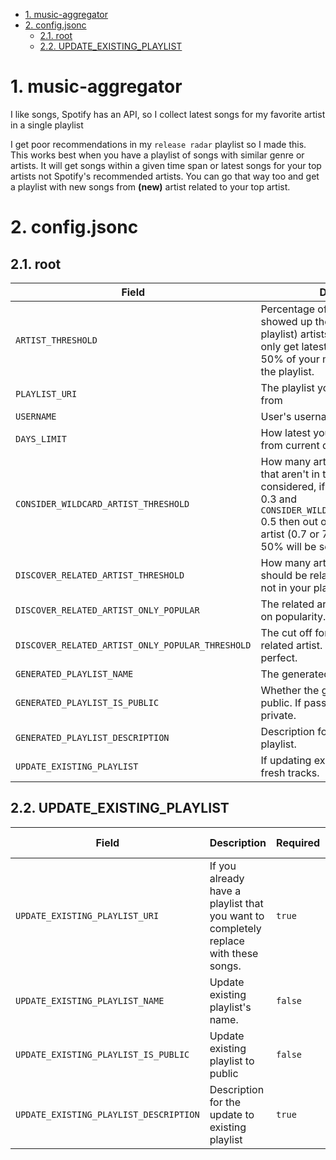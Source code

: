 - [1. music-aggregator](#1-music-aggregator)
- [2. config.jsonc](#2-configjsonc)
  - [2.1. root](#21-root)
  - [2.2. UPDATE_EXISTING_PLAYLIST](#22-update_existing_playlist)
# 1. music-aggregator
I like songs, Spotify has an API, so I collect latest songs for my favorite artist in a single playlist

I get poor recommendations in my `release radar` playlist so I made this. This works best when you have a playlist of songs with similar genre or artists. It will get songs within a given time span or latest songs for your top artists not Spotify's recommended artists. You can go that way too and get a playlist with new songs from **(new)** artist related to your top artist.

# 2. config.jsonc

## 2.1. root

| Field                                            | Description                                                                                                                                                                                                                                    | Required | Default | Accepted Range                                                                                                     | Type    |
| ------------------------------------------------ | ---------------------------------------------------------------------------------------------------------------------------------------------------------------------------------------------------------------------------------------------- | -------- | ------- | ------------------------------------------------------------------------------------------------------------------ | ------- |
| `ARTIST_THRESHOLD`                               | Percentage of your TOP (artists that showed up the most in the base playlist) artists to consider. 0.5 will only get latest songs of the TOP 50% of your most heard artists in the playlist.                                                   | `true`   | `-`     | `[0,1]`                                                                                                            | `float` |
| `PLAYLIST_URI`                                   | The playlist you are trying to build from                                                                                                                                                                                                      | `true`   | `-`     | [playlist_uri()](https://community.spotify.com/t5/Spotify-Answers/What-s-a-Spotify-URI/ta-p/919201/highlight/true) | `str`   |
| `USERNAME`                                       | User's username.                                                                                                                                                                                                                               | `true`   | `-`     | `str()`                                                                                                            | `str`   |
| `DAYS_LIMIT`                                     | How latest you want the songs to be from current day.                                                                                                                                                                                          | `true`   | `-`     | `[0,n]`                                                                                                            | `int`   |
| `CONSIDER_WILDCARD_ARTIST_THRESHOLD`             | How many artist from the playlist that aren't in the TOP to be considered, if `ARTIST_THRESHOLD` is 0.3 and `CONSIDER_WILDCARD_ARTIST_THRESHOLD` 0.5 then out of the non-considered artist (0.7 or 70%) artist  randomly 50% will be selected. | `true`   | `-`     | `[0,1]`                                                                                                            | `float` |
| `DISCOVER_RELATED_ARTIST_THRESHOLD`              | How many artist out of the wildcard should be related artist and probably not in your playlist at all.                                                                                                                                         | `true`   | `-`     | `[0,1]`                                                                                                            | `float` |
| `DISCOVER_RELATED_ARTIST_ONLY_POPULAR`           | The related artist are choosen based on popularity.                                                                                                                                                                                            | `true`   | `-`     | `bool()`                                                                                                           | `bool`  |
| `DISCOVER_RELATED_ARTIST_ONLY_POPULAR_THRESHOLD` | The cut off for the popularity of top related artist. Keeping it 20% works perfect.                                                                                                                                                            | `true`   | `-`     | `[0,1]`                                                                                                            | `float` |
| `GENERATED_PLAYLIST_NAME`                        | The generated playlist's name.                                                                                                                                                                                                                 | `true`   | `-`     | `str()`                                                                                                            | `str`   |
| `GENERATED_PLAYLIST_IS_PUBLIC`                   | Whether the generated playlist is public. If passed `false` it will be private.                                                                                                                                                                | `true`   | `-`     | `bool()`                                                                                                           | `bool`  |
| `GENERATED_PLAYLIST_DESCRIPTION`                 | Description for the generated playlist.                                                                                                                                                                                                        | `true`   | `-`     | `str()`                                                                                                            | `str`   |
| `UPDATE_EXISTING_PLAYLIST`                       | If updating existing playlist with fresh tracks.                                                                                                                                                                                               | `true`   | `-`     | [UPDATE_EXISTING_PLAYLIST](#22-update_existing_playlist)                                                             | `dict`  |

## 2.2. UPDATE_EXISTING_PLAYLIST

| Field                                  | Description                                                                          | Required | Default | Accepted Range                                                                                                     | Type   |
| -------------------------------------- | ------------------------------------------------------------------------------------ | -------- | ------- | ------------------------------------------------------------------------------------------------------------------ | ------ |
| `UPDATE_EXISTING_PLAYLIST_URI`         | If you already have a playlist that you want to completely replace with these songs. | `true`   | `-`     | [playlist_uri()](https://community.spotify.com/t5/Spotify-Answers/What-s-a-Spotify-URI/ta-p/919201/highlight/true) | `str`  |
| `UPDATE_EXISTING_PLAYLIST_NAME`        | Update existing playlist's name.                                                     | `false`  | `-`     | `str()`                                                                                                            | `str`  |
| `UPDATE_EXISTING_PLAYLIST_IS_PUBLIC`   | Update existing playlist to public                                                   | `false`  | `-`     | `bool()`                                                                                                           | `bool` |
| `UPDATE_EXISTING_PLAYLIST_DESCRIPTION` | Description for the update to existing playlist                                      | `true`   | `-`     | `str()`                                                                                                            | `str`  |